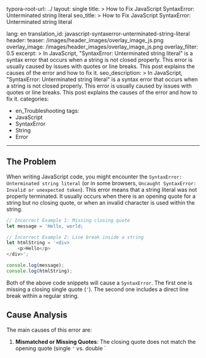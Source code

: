 typora-root-url: ../
layout: single
title: >
    How to Fix JavaScript SyntaxError: Unterminated string literal
seo_title: >
    How to Fix JavaScript SyntaxError: Unterminated string literal

lang: en
translation_id: javascript-syntaxerror-unterminated-string-literal
header:
   teaser: /images/header_images/overlay_image_js.png
   overlay_image: /images/header_images/overlay_image_js.png
   overlay_filter: 0.5
excerpt: >
    In JavaScript, "SyntaxError: Unterminated string literal" is a syntax error that occurs when a string is not closed properly. This error is usually caused by issues with quotes or line breaks. This post explains the causes of the error and how to fix it.
seo_description: >
    In JavaScript, "SyntaxError: Unterminated string literal" is a syntax error that occurs when a string is not closed properly. This error is usually caused by issues with quotes or line breaks. This post explains the causes of the error and how to fix it.
categories:
  - en_Troubleshooting
tags:
  - JavaScript
  - SyntaxError
  - String
  - Error
---

## The Problem

When writing JavaScript code, you might encounter the `SyntaxError: Unterminated string literal` (or in some browsers, `Uncaught SyntaxError: Invalid or unexpected token`).
This error means that a string literal was not properly terminated.
It usually occurs when there is an opening quote for a string but no closing quote, or when an invalid character is used within the string.

```javascript
// Incorrect Example 1: Missing closing quote
let message = 'Hello, world;

// Incorrect Example 2: Line break inside a string
let htmlString = '<div>
    <p>Hello</p>
</div>';

console.log(message);
console.log(htmlString);
```

Both of the above code snippets will cause a `SyntaxError`.
The first one is missing a closing single quote (`'`).
The second one includes a direct line break within a regular string.

## Cause Analysis

The main causes of this error are:

1.  **Mismatched or Missing Quotes**: The closing quote does not match the opening quote (single `'` vs. double `
